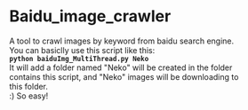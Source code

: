 # Baidu_image_crawler
A tool to crawl images by keyword from baidu search engine.  
You can basiclly use this script like this:  
**`python baiduImg_MultiThread.py Neko`**  
It will add a folder named "Neko" will be created in the folder  
contains this script, and "Neko" images will be downloading to  
this folder.  
:) So easy!  
